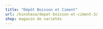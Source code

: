 ```yaml
---
title: "Dépôt Boisson et Ciment"
url: /kinshasa/depot-boisson-et-ciment-3/
shop: magasin de variétés
---
```

